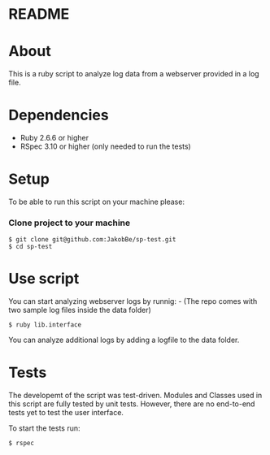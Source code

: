 # README

# About

This is a ruby script to analyze log data from a webserver provided in a log file. 

# Dependencies

- Ruby 2.6.6 or higher 
- RSpec 3.10 or higher (only needed to run the tests)

# Setup

To be able to run this script on your machine please:

### Clone project to your machine
    $ git clone git@github.com:JakobBe/sp-test.git
    $ cd sp-test

# Use script

You can start analyzing webserver logs by runnig: 
    - (The repo comes with two sample log files inside the data folder)
    
    $ ruby lib.interface

You can analyze additional logs by adding a logfile to the data folder.

# Tests

The developemt of the script was test-driven. Modules and Classes used in this script are fully tested by unit tests. However, there are no end-to-end tests yet to test the user interface.

To start the tests run:

    $ rspec